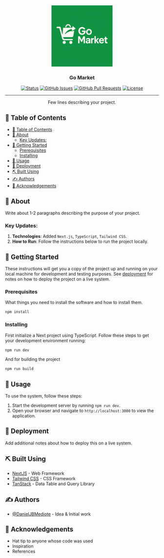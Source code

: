 <p align="center">
  <a href="" rel="noopener">
 <img width=200px height=200px src="public/logoGomarket.png" alt="Project logo"></a>
</p>

<h3 align="center">Go Market</h3>

<div align="center">

[![Status](https://img.shields.io/badge/status-active-success.svg)]()
[![GitHub Issues](https://img.shields.io/github/issues/DanielJBMediote/go-market-web.svg)](https://github.com/DanielJBMediote/go-market-web/issues)
[![GitHub Pull Requests](https://img.shields.io/github/issues-pr/DanielJBMediote/go-market-web.svg)](https://github.com/DanielJBMediote/go-market-web/pulls)
[![License](https://img.shields.io/badge/license-MIT-blue.svg)](/LICENSE)

</div>

---

<p align="center"> Few lines describing your project.
    <br> 
</p>

## 📝 Table of Contents

- [📝 Table of Contents](#-table-of-contents)
- [🧐 About ](#-about-)
  - [Key Updates:](#key-updates)
- [🏁 Getting Started ](#-getting-started-)
  - [Prerequisites](#prerequisites)
  - [Installing](#installing)
- [🎈 Usage ](#-usage-)
- [🚀 Deployment ](#-deployment-)
- [⛏️ Built Using ](#️-built-using-)
- [✍️ Authors ](#️-authors-)
- [🎉 Acknowledgements ](#-acknowledgements-)

## 🧐 About <a name = "about"></a>

Write about 1-2 paragraphs describing the purpose of your project.

### Key Updates:
1. **Technologies**: Added `Next.js`, `TypeScript`, `Tailwind CSS`.
2. **How to Run**: Follow the instructions below to run the project locally.
<!-- 3. **Build and Deployment**: Added instructions for building and deploying the project. -->

## 🏁 Getting Started <a name = "getting_started"></a>

These instructions will get you a copy of the project up and running on your local machine for development and testing purposes. See [deployment](#deployment) for notes on how to deploy the project on a live system.

### Prerequisites

What things you need to install the software and how to install them.

```bash
npm install
```

### Installing

First initialize a Next project using TypeScript. Follow these steps to get your development environment running:

```bash
npm run dev
```

And for building the project

```bash
npm run build
```


<!-- ## 🔧 Running the tests <a name = "tests"></a>

Explain how to run the automated tests for this system.

### Break down into end to end tests

Explain what these tests test and why

```bash

```

### And coding style tests

Explain what these tests test and why

```
Give an example
``` -->

## 🎈 Usage <a name="usage"></a>


To use the system, follow these steps:
1. Start the development server by running `npm run dev`.
2. Open your browser and navigate to `http://localhost:3000` to view the application.

## 🚀 Deployment <a name = "deployment"></a>

Add additional notes about how to deploy this on a live system.

## ⛏️ Built Using <a name = "built_using"></a>

- [NextJS](https://nextjs.org/) - Web Framework
- [Tailwind CSS](https://tailwindcss.com/) - CSS Framework
- [TanStack](https://tanstack.com/) - Data Table and Query Library 
  
## ✍️ Authors <a name = "authors"></a>

- [@DanielJBMediote](https://github.com/DanielJBMediote) - Idea & Initial work

## 🎉 Acknowledgements <a name = "acknowledgement"></a>

- Hat tip to anyone whose code was used
- Inspiration
- References
